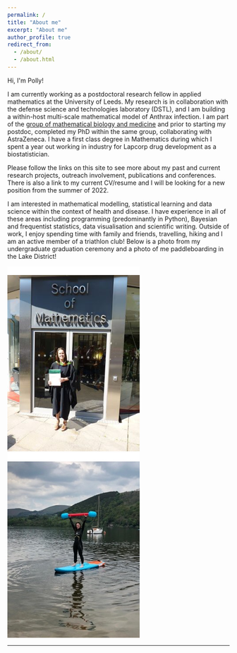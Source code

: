 ```yaml
---
permalink: /
title: "About me"
excerpt: "About me"
author_profile: true
redirect_from: 
  - /about/
  - /about.html
---
```


Hi, I'm Polly!  

I am currently working as a postdoctoral research fellow in applied mathematics at the University of Leeds. My research is in collaboration with the defense science and technologies laboratory (DSTL), and I am building a within-host multi-scale mathematical model of Anthrax infection. I am part of the [group of mathematical biology and medicine](http://www1.maths.leeds.ac.uk/school/research/mathbiomed/) and prior to starting my postdoc, completed my PhD within the same group, collaborating with AstraZeneca. I have a first class degree in Mathematics during which I spent a year out working in industry for Lapcorp drug development as a biostatistician.  

Please follow the links on this site to see more about my past and current research projects, outreach involvement, publications and conferences. There is also a link to my current CV/resume and I will be looking for a new position from the summer of 2022.  

I am interested in mathematical modelling, statistical learning and data science within the context of health and disease. I have experience in all of these areas including programming (predominantly in Python), Bayesian and frequentist statistics, data visualisation and scientific writing. Outside of work, I enjoy spending time with family and friends, travelling, hiking and I am an active member of a triathlon club! Below is a photo from my undergraduate graduation ceremony and a photo of me paddleboarding in the Lake District!

<img src="/images/Graduation3.png?raw=true"/>&nbsp;&nbsp;<img src="/images/paddleboard3.jpg?raw=true"/>

---
